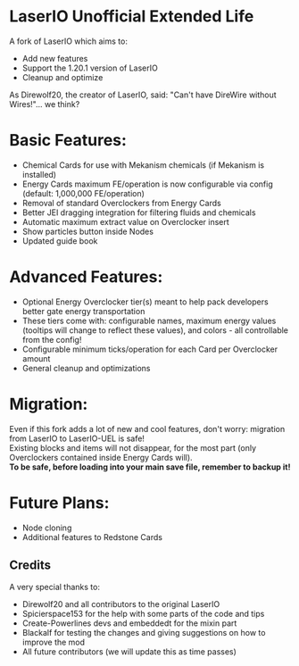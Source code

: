 # LaserIO Unofficial Extended Life
A fork of LaserIO which aims to:
- Add new features
- Support the 1.20.1 version of LaserIO
- Cleanup and optimize

As Direwolf20, the creator of LaserIO, said: "Can't have DireWire without Wires!"... we think?

# Basic Features:
- Chemical Cards for use with Mekanism chemicals (if Mekanism is installed)
- Energy Cards maximum FE/operation is now configurable via config (default: 1,000,000 FE/operation)
- Removal of standard Overclockers from Energy Cards
- Better JEI dragging integration for filtering fluids and chemicals
- Automatic maximum extract value on Overclocker insert
- Show particles button inside Nodes
- Updated guide book

# Advanced Features:
- Optional Energy Overclocker tier(s) meant to help pack developers better gate energy transportation
- These tiers come with: configurable names, maximum energy values (tooltips will change to reflect these values), and colors - all controllable from the config!
- Configurable minimum ticks/operation for each Card per Overclocker amount
- General cleanup and optimizations

# Migration:
Even if this fork adds a lot of new and cool features, don't worry: migration from LaserIO to LaserIO-UEL is safe!<br/>
Existing blocks and items will not disappear, for the most part (only Overclockers contained inside Energy Cards will).<br/>
**To be safe, before loading into your main save file, remember to backup it!**

# Future Plans:
- Node cloning
- Additional features to Redstone Cards

## Credits
A very special thanks to:
- Direwolf20 and all contributors to the original LaserIO
- Spicierspace153 for the help with some parts of the code and tips
- Create-Powerlines devs and embeddedt for the mixin part
- Blackalf for testing the changes and giving suggestions on how to improve the mod
- All future contributors (we will update this as time passes)
